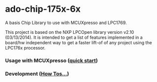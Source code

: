 ado-chip-175x-6x
================

A basis Chip Library to use with MCUXpresso and LPC1769.

This project is based on the NXP LPCOpen library version v2.10 (03/13/2014). It is intended to get a list of features implemented in a board/hw independent way to get a faster lift-of of any project using the LPC176x processor. 

### Usage with MCUXpresso ([quick start](doc/usage/quickstart.md))

### Development ([How Tos...](doc/develop/howto.md))

